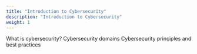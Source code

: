 ```yaml
---
title: "Introduction to Cybersecurity"
description: "Introduction to Cybersecurity"
weight: 1
---
```


What is cybersecurity?
Cybersecurity domains
Cybersecurity principles and best practices